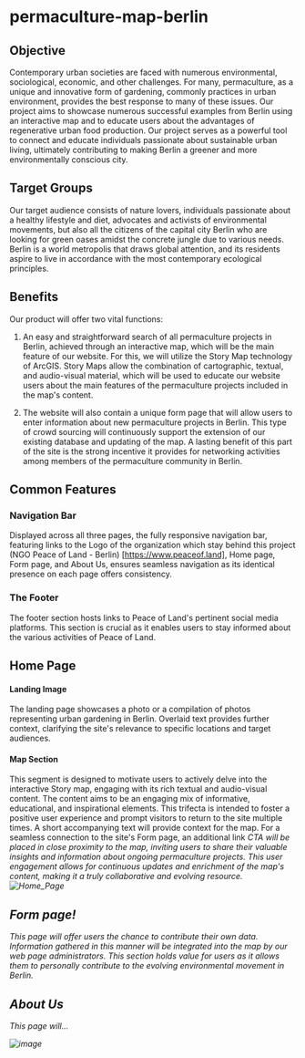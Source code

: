 # permaculture-map-berlin

## Objective 

Contemporary urban societies are faced with numerous environmental, sociological, economic, and other challenges. For many, permaculture, as a unique and innovative form of gardening, commonly practices in urban environment, provides the best response to many of these issues. Our project aims to showcase numerous successful examples from Berlin using an interactive map and to educate users about the advantages of regenerative urban food production. Our project serves as a powerful tool to connect and educate individuals passionate about sustainable urban living, ultimately contributing to making Berlin a greener and more environmentally conscious city.

## Target Groups

Our target audience consists of nature lovers, individuals passionate about a healthy lifestyle and diet, advocates and activists of environmental movements, but also all the citizens of the capital city Berlin who are looking for green oases amidst the concrete jungle due to various needs. Berlin is a world metropolis that draws global attention, and its residents aspire to live in accordance with the most contemporary ecological principles.

## Benefits 

Our product will offer two vital functions:
1.	An easy and straightforward search of all permaculture projects in Berlin, achieved through an interactive map, which will be the main feature of our website. For this, we will utilize the Story Map technology of ArcGIS. Story Maps allow the combination of cartographic, textual, and audio-visual material, which will be used to educate our website users about the main features of the permaculture projects included in the map's content.

2.	The website will also contain a unique form page that will allow users to enter information about new permaculture projects in Berlin. This type of crowd sourcing will continuously support the extension of our existing database and updating of the map. A lasting benefit of this part of the site is the strong incentive it provides for networking activities among members of the permaculture community in Berlin.

## Common Features

### Navigation Bar
Displayed across all three pages, the fully responsive navigation bar, featuring links to the Logo of the organization which stay behind this project (NGO Peace of Land - Berlin) [https://www.peaceof.land], Home page, Form page, and About Us, ensures seamless navigation as its identical presence on each page offers consistency.

### The Footer
The footer section hosts links to Peace of Land's pertinent social media platforms. This section is crucial as it enables users to stay informed about the various activities of Peace of Land.

## Home Page

#### Landing Image
The landing page showcases a photo or a compilation of photos representing urban gardening in Berlin. Overlaid text provides further context, clarifying the site's relevance to specific locations and target audiences.

#### Map Section

This segment is designed to motivate users to actively delve into the interactive Story map, engaging with its rich textual and audio-visual content. The content aims to be an engaging mix of informative, educational, and inspirational elements. This trifecta is intended to foster a positive user experience and prompt visitors to return to the site multiple times.
A short accompanying text will provide context for the map. For a seamless connection to the site's Form page, an additional link <em>CTA<em> will be placed in close proximity to the map, inviting users to share their valuable insights and information about ongoing permaculture projects. This user engagement allows for continuous updates and enrichment of the map's content, making it a truly collaborative and evolving resource.
![Home_Page](https://github.com/VladaAlek/permaculture-map-berlin/assets/28791829/31f65cee-7c29-4a3b-afa1-43b1cbf0f6a2)



## Form page!


This page will offer users the chance to contribute their own data. Information gathered in this manner will be integrated into the map by our web page administrators.
This section holds value for users as it allows them to personally contribute to the evolving environmental movement in Berlin.

## About Us 

This page will...

![image](https://github.com/VladaAlek/permaculture-map-berlin/assets/28791829/c155f1e9-f94d-444d-9a85-35a695009083)

